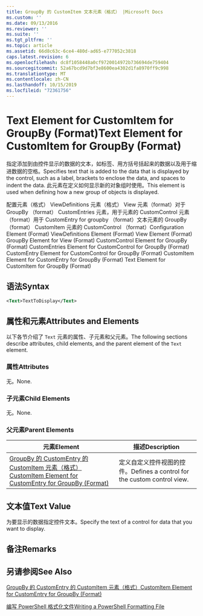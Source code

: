 ```yaml
---
title: GroupBy 的 CustomItem 文本元素（格式） |Microsoft Docs
ms.custom: ''
ms.date: 09/13/2016
ms.reviewer: ''
ms.suite: ''
ms.tgt_pltfrm: ''
ms.topic: article
ms.assetid: 66d8c63c-6ce4-480d-ad65-e777052c3818
caps.latest.revision: 6
ms.openlocfilehash: dc8f1058448a0cf9720014972b736694de759404
ms.sourcegitcommit: 52a67bcd9d7bf3e8600ea4302d1fa8970ff9c998
ms.translationtype: MT
ms.contentlocale: zh-CN
ms.lasthandoff: 10/15/2019
ms.locfileid: "72361756"
---
```

# <a name="text-element-for-customitem-for-groupby-format"></a><span data-ttu-id="5976b-102">Text Element for CustomItem for GroupBy (Format)</span><span class="sxs-lookup"><span data-stu-id="5976b-102">Text Element for CustomItem for GroupBy (Format)</span></span>

<span data-ttu-id="5976b-103">指定添加到由控件显示的数据的文本，如标签、用方括号括起来的数据以及用于缩进数据的空格。</span><span class="sxs-lookup"><span data-stu-id="5976b-103">Specifies text that is added to the data that is displayed by the control, such as a label, brackets to enclose the data, and spaces to indent the data.</span></span> <span data-ttu-id="5976b-104">此元素在定义如何显示新的对象组时使用。</span><span class="sxs-lookup"><span data-stu-id="5976b-104">This element is used when defining how a new group of objects is displayed.</span></span>

<span data-ttu-id="5976b-105">配置元素（格式） ViewDefinitions 元素（格式） View 元素（format）对于 GroupBy （format） CustomEntries 元素，用于元素的 CustomControl 元素（format）用于 CustomEntry for groupby （format）文本元素的 GroupBy （format） CustomItem 元素的 CustomControl （format）</span><span class="sxs-lookup"><span data-stu-id="5976b-105">Configuration Element (Format) ViewDefinitions Element (Format) View Element (Format) GroupBy Element for View (Format) CustomControl Element for GroupBy (Format) CustomEntries Element for CustomControl for GroupBy (Format) CustomEntry Element for CustomControl for GroupBy (Format) CustomItem Element for CustomEntry for GroupBy (Format) Text Element for CustomItem for GroupBy (Format)</span></span>

## <a name="syntax"></a><span data-ttu-id="5976b-106">语法</span><span class="sxs-lookup"><span data-stu-id="5976b-106">Syntax</span></span>

```xml
<Text>TextToDisplay</Text>
```

## <a name="attributes-and-elements"></a><span data-ttu-id="5976b-107">属性和元素</span><span class="sxs-lookup"><span data-stu-id="5976b-107">Attributes and Elements</span></span>

<span data-ttu-id="5976b-108">以下各节介绍了 `Text` 元素的属性、子元素和父元素。</span><span class="sxs-lookup"><span data-stu-id="5976b-108">The following sections describe attributes, child elements, and the parent element of the `Text` element.</span></span>

### <a name="attributes"></a><span data-ttu-id="5976b-109">属性</span><span class="sxs-lookup"><span data-stu-id="5976b-109">Attributes</span></span>

<span data-ttu-id="5976b-110">无。</span><span class="sxs-lookup"><span data-stu-id="5976b-110">None.</span></span>

### <a name="child-elements"></a><span data-ttu-id="5976b-111">子元素</span><span class="sxs-lookup"><span data-stu-id="5976b-111">Child Elements</span></span>

<span data-ttu-id="5976b-112">无。</span><span class="sxs-lookup"><span data-stu-id="5976b-112">None.</span></span>

### <a name="parent-elements"></a><span data-ttu-id="5976b-113">父元素</span><span class="sxs-lookup"><span data-stu-id="5976b-113">Parent Elements</span></span>

|<span data-ttu-id="5976b-114">元素</span><span class="sxs-lookup"><span data-stu-id="5976b-114">Element</span></span>|<span data-ttu-id="5976b-115">描述</span><span class="sxs-lookup"><span data-stu-id="5976b-115">Description</span></span>|
|-------------|-----------------|
|[<span data-ttu-id="5976b-116">GroupBy 的 CustomEntry 的 CustomItem 元素（格式）</span><span class="sxs-lookup"><span data-stu-id="5976b-116">CustomItem Element for CustomEntry for GroupBy (Format)</span></span>](./customitem-element-for-customentry-for-groupby-format.md)|<span data-ttu-id="5976b-117">定义自定义控件视图的控件。</span><span class="sxs-lookup"><span data-stu-id="5976b-117">Defines a control for the custom control view.</span></span>|

## <a name="text-value"></a><span data-ttu-id="5976b-118">文本值</span><span class="sxs-lookup"><span data-stu-id="5976b-118">Text Value</span></span>

<span data-ttu-id="5976b-119">为要显示的数据指定控件文本。</span><span class="sxs-lookup"><span data-stu-id="5976b-119">Specify the text of a control for data that you want to display.</span></span>

## <a name="remarks"></a><span data-ttu-id="5976b-120">备注</span><span class="sxs-lookup"><span data-stu-id="5976b-120">Remarks</span></span>

## <a name="see-also"></a><span data-ttu-id="5976b-121">另请参阅</span><span class="sxs-lookup"><span data-stu-id="5976b-121">See Also</span></span>

[<span data-ttu-id="5976b-122">GroupBy 的 CustomEntry 的 CustomItem 元素（格式）</span><span class="sxs-lookup"><span data-stu-id="5976b-122">CustomItem Element for CustomEntry for GroupBy (Format)</span></span>](./customitem-element-for-customentry-for-groupby-format.md)

[<span data-ttu-id="5976b-123">编写 PowerShell 格式化文件</span><span class="sxs-lookup"><span data-stu-id="5976b-123">Writing a PowerShell Formatting File</span></span>](./writing-a-powershell-formatting-file.md)
